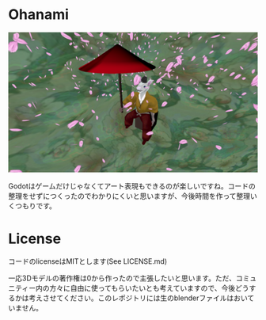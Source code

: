 # Ohanami 

![screenshot](screen.png)

Godotはゲームだけじゃなくてアート表現もできるのが楽しいですね。コードの整理をせずにつくったのでわかりにくいと思いますが、今後時間を作って整理いくつもりです。

# License

コードのlicenseはMITとします(See LICENSE.md)

一応3Dモデルの著作権は0から作ったので主張したいと思います。ただ、コミュニティー内の方々に自由に使ってもらいたいとも考えていますので、今後どうするかは考えさせてください。このレポジトリには生のblenderファイルはおいていません。